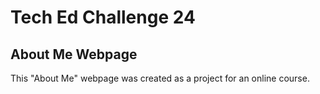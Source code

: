 # Tech Ed Challenge 24

## About Me Webpage

This "About Me" webpage was created as a project for an online course.

